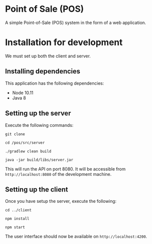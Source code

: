 # Point of Sale (POS)
A simple Point-of-Sale (POS) system in the form of a web application.

# Installation for development
We must set up both the client and server.

## Installing dependencies
This application has the following dependencies:

- Node 10.11
- Java 8

## Setting up the server
Execute the following commands:

```
git clone

cd /pos/src/server

./gradlew clean build

java -jar build/libs/server.jar
```

This will run the API on port 8080. It will be
accessible from `http://localhost:8080` of the development machine.

## Setting up the client
Once you have setup the server, execute the following:

```
cd ../client

npm install

npm start
```

The user interface should now be available on `http://localhost:4200`.
